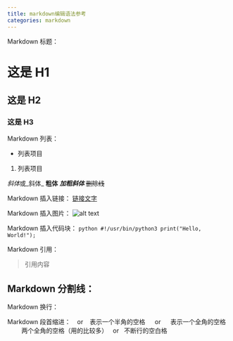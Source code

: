 ```yaml
---
title: markdown编辑语法参考
categories: markdown
---
```


Markdown 标题：
# 这是 H1
## 这是 H2
### 这是 H3

Markdown 列表：
- 列表项目
1. 列表项目

*斜体*或_斜体_
**粗体**
***加粗斜体***
~~删除线~~

Markdown 插入链接：
[链接文字](链接网址 "标题")

Markdown 插入图片：
![alt text](/path/to/img.jpg "Title")

Markdown 插入代码块：
    ```python
    #!/usr/bin/python3
    print("Hello, World!");
    ```

Markdown 引用：
> 引用内容

Markdown 分割线：
---

Markdown 换行：
<br>

Markdown 段首缩进：
&ensp; or &#8194; 表示一个半角的空格
&emsp; or &#8195;  表示一个全角的空格
&emsp;&emsp; 两个全角的空格（用的比较多）
&nbsp; or &#160; 不断行的空白格

